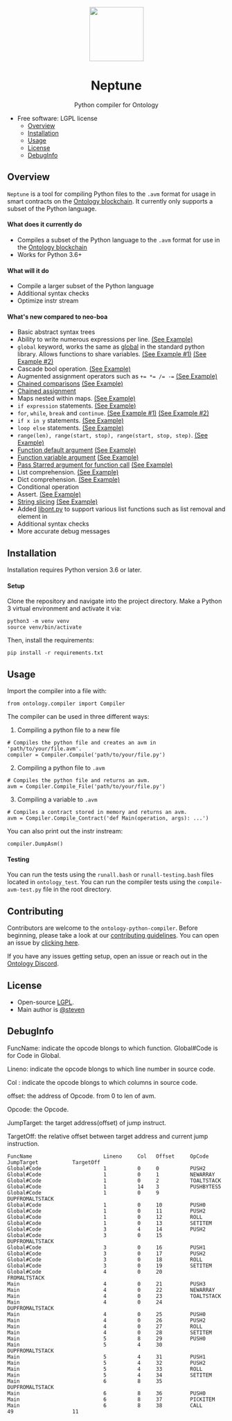 
<p align="center">
  <img
    src="ontologypic.png"
    width="125px;">
</p>

<h1 align="center">Neptune</h1>
<p align="center">
  Python compiler for Ontology
</p>

- Free software: LGPL license
  - [Overview](#overview)
  - [Installation](#installation)
  - [Usage](#usage)
  - [License](#license)
  - [DebugInfo](#DebugInfo)

## Overview

`Neptune` is a tool for compiling Python files to the `.avm` format for usage in smart contracts on the [Ontology blockchain](https://github.com/ontio/ontology/). It currently only supports a subset of the Python language.

#### What does it currently do

- Compiles a subset of the Python language to the `.avm` format for use in the [Ontology blockchain](https://github.com/ontio/ontology)
- Works for Python 3.6+

#### What will it do

- Compile a larger subset of the Python language
- Additional syntax checks
- Optimize instr stream

#### What's new compared to neo-boa

- Basic abstract syntax trees
- Ability to write numerous expressions per line. [(See Example)](ontology_test/example/OffChainOp/test_while2.py)
- `global` keyword, works the same as [global](https://www.programiz.com/python-programming/global-keyword) in the standard python library. Allows functions to share variables. [(See Example #1)](ontology_test/example/ChainOp/test_global_and_appcall.py) [(See Example #2)](ontology_test/example/OffChainOp/test_global.py)
- Cascade bool operation. [(See Example)](ontology_test/example/OffChainOp/test_boolop_origin.py)
- Augmented assignment operators such as `+= *= /= -=` [(See Example)](ontology_test/example/OffChainOp/test_iterate.py)
- [Chained comparisons](https://www.geeksforgeeks.org/chaining-comparison-operators-python/) [(See Example)](ontology_test/example/OffChainOp/test_compare_1.py)
- [Chained assignment](https://stackoverflow.com/questions/7601823/how-do-chained-assignments-work)
- Maps nested within maps. [(See Example)](ontology_test/example/OffChainOp/test_dict.py)
- `if expression` statements. [(See Example)](ontology_test/example/OffChainOp/test_ifexpr.py)
- `for`, `while`, `break` and `continue`. [(See Example #1)](ontology_test/example/OffChainOp/test_for_1.py) [(See Example #2)](ontology_test/example/OffChainOp/test_while2.py)
- `if x in y` statements. [(See Example)](ontology_test/example/OffChainOp/test_in.py)
- `loop else` statements. [(See Example)](ontology_test/example/OffChainOp/test_for_1.py)
- `range(len), range(start, stop), range(start, stop, step)`. [(See Example)](ontology_test/example/OffChainOp/test_range.py)
- [Function default argument](https://stackoverflow.com/questions/13195989/default-values-for-function-parameters-in-python) [(See Example)](ontology_test/example/OffChainOp/test_default_vararg.py)
- [Function variable argument](https://stackoverflow.com/questions/919680/can-a-variable-number-of-arguments-be-passed-to-a-function) [(See Example)](ontology_test/example/OffChainOp/test_default_vararg.py)
- [Pass Starred argument for function call](https://stackoverflow.com/questions/12555627/python-3-starred-expression-to-unpack-a-list) [(See Example)](ontology_test/example/OffChainOp/test_default_vararg.py)
- List comprehension. [(See Example)](ontology_test/example/OffChainOp/test_list_com.py)
- Dict comprehension. [(See Example)](ontology_test/example/OffChainOp/test_dict_com2.py)
- Conditional operation
- Assert. [(See Example)](ontology_test/example/OffChainOp/test_split.py)
- [String slicing](https://www.digitalocean.com/community/tutorials/how-to-index-and-slice-strings-in-python-3) [(See Example)](ontology_test/example/OffChainOp/test_slice.py)
- Added [libont.py](ontology/libont.py) to support various list functions such as list removal and element in
- Additional syntax checks
- More accurate debug messages

## Installation

Installation requires Python version 3.6 or later.

#### Setup

Clone the repository and navigate into the project directory. Make a Python 3 virtual environment and activate it via:

```
python3 -m venv venv
source venv/bin/activate
```

Then, install the requirements:

```
pip install -r requirements.txt
```

## Usage

Import the compiler into a file with:
```
from ontology.compiler import Compiler
```

The compiler can be used in three different ways:

1) Compiling a python file to a new file
```
# Compiles the python file and creates an avm in 'path/to/your/file.avm'.
compiler = Compiler.Compile('path/to/your/file.py')
```

2) Compiling a python file to `.avm`
```
# Compiles the python file and returns an avm.
avm = Compiler.Compile_File('path/to/your/file.py')
```

3) Compiling a variable to `.avm`
```
# Compiles a contract stored in memory and returns an avm.
avm = Compiler.Compile_Contract('def Main(operation, args): ...')
```

You can also print out the instr instream:
```
compiler.DumpAsm()
```

#### Testing

You can run the tests using the ```runall.bash``` or ```runall-testing.bash``` files located in ```ontology_test```. You can run the compiler tests using the `compile-avm-test.py` file in the root directory.

## Contributing

Contributors are welcome to the `ontology-python-compiler`. Before beginning, please take a look at our [contributing guidelines](./CONTRIBUTING.md). You can open an issue by [clicking here](https://github.com/ontio/ontology-python-compiler/issues/new).

If you have any issues getting setup, open an issue or reach out in the [Ontology Discord](https://discordapp.com/invite/4TQujHj).

## License

- Open-source [LGPL](LICENSE).
- Main author is [@steven](https://github.com/carltraveler)

## DebugInfo

FuncName:   indicate the opcode blongs to which function. Global#Code is for Code in Global.

Lineno:          indicate the opcode blongs to which line number in source code.

Col :               indicate the opcode blongs to which columns in source code.

offset:            the address of Opcode. from 0 to len of avm.

Opcode:        the Opcode.

JumpTarget:  the target address(offset) of jump instruct.

TargetOff:      the relative offset between target address and current jump instruction.  	 	      

```
FuncName                       Lineno     Col   Offset     OpCode               JumpTarget           TargetOff           
Global#Code                    1          0     0          PUSH2               
Global#Code                    1          0     1          NEWARRAY            
Global#Code                    1          0     2          TOALTSTACK          
Global#Code                    1          14    3          PUSHBYTES5          
Global#Code                    1          0     9          DUPFROMALTSTACK     
Global#Code                    1          0     10         PUSH0               
Global#Code                    1          0     11         PUSH2               
Global#Code                    1          0     12         ROLL                
Global#Code                    1          0     13         SETITEM             
Global#Code                    3          4     14         PUSH2               
Global#Code                    3          0     15         DUPFROMALTSTACK     
Global#Code                    3          0     16         PUSH1               
Global#Code                    3          0     17         PUSH2               
Global#Code                    3          0     18         ROLL                
Global#Code                    3          0     19         SETITEM             
Global#Code                    4          0     20         FROMALTSTACK        
Main                           4          0     21         PUSH3               
Main                           4          0     22         NEWARRAY            
Main                           4          0     23         TOALTSTACK          
Main                           4          0     24         DUPFROMALTSTACK     
Main                           4          0     25         PUSH0               
Main                           4          0     26         PUSH2               
Main                           4          0     27         ROLL                
Main                           4          0     28         SETITEM             
Main                           5          8     29         PUSH0               
Main                           5          4     30         DUPFROMALTSTACK     
Main                           5          4     31         PUSH1               
Main                           5          4     32         PUSH2               
Main                           5          4     33         ROLL                
Main                           5          4     34         SETITEM             
Main                           6          8     35         DUPFROMALTSTACK     
Main                           6          8     36         PUSH0               
Main                           6          8     37         PICKITEM            
Main                           6          8     38         CALL                 49                   11    
```
